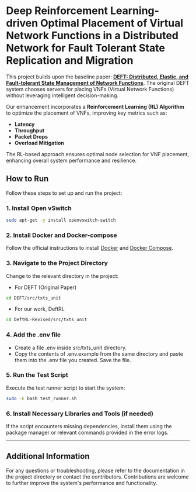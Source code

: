 # Deep Reinforcement Learning-driven Optimal Placement of Virtual Network Functions in a Distributed Network for Fault Tolerant State Replication and Migration

This project builds upon the baseline paper: [**DEFT: Distributed, Elastic, and Fault-tolerant State Management of Network Functions**](https://arxiv.org/pdf/2311.18595). The original DEFT system chooses servers for placing VNFs (Virtual Network Functions) without leveraging intelligent decision-making. 

Our enhancement incorporates a **Reinforcement Learning (RL) Algorithm** to optimize the placement of VNFs, improving key metrics such as:

- **Latency**
- **Throughput**
- **Packet Drops**
- **Overload Mitigation**

The RL-based approach ensures optimal node selection for VNF placement, enhancing overall system performance and resilience.

## How to Run

Follow these steps to set up and run the project:

### 1. Install Open vSwitch
```bash
sudo apt-get -y install openvswitch-switch
```

### 2. Install Docker and Docker-compose
Follow the official instructions to install [Docker](https://docs.docker.com/engine/install/) and [Docker Compose](https://docs.docker.com/compose/install/).

### 3. Navigate to the Project Directory
Change to the relevant directory in the project:
- For DEFT (Original Paper)
```bash
cd DEFT/src/txts_unit
```
- For our work, DeftRL 
```bash
cd DeftRL-Revised/src/txts_unit
```

### 4. Add the .env file
- Create a file .env inside src/txts_unit directory. 
- Copy the contents of .env.example from the same directory and paste them into the .env file you created. Save the file.
  
### 5. Run the Test Script
Execute the test runner script to start the system:
```bash
sudo -E bash test_runner.sh
```

### 6. Install Necessary Libraries and Tools (if needed)
If the script encounters missing dependencies, install them using the package manager or relevant commands provided in the error logs.

---

## Additional Information

For any questions or troubleshooting, please refer to the documentation in the project directory or contact the contributors. Contributions are welcome to further improve the system's performance and functionality.
